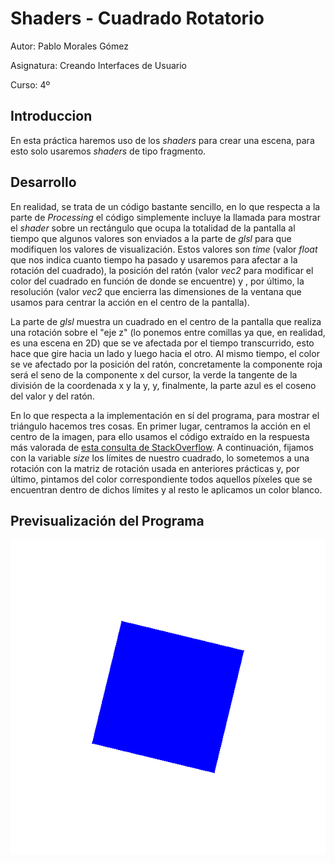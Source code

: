 # Shaders - Cuadrado Rotatorio

Autor: Pablo Morales Gómez

Asignatura: Creando Interfaces de Usuario

Curso: 4º

## Introduccion

En esta práctica haremos uso de los *shaders* para crear una escena, para esto solo usaremos *shaders* de tipo fragmento.


## Desarrollo

En realidad, se trata de un código bastante sencillo, en lo que respecta a la parte de *Processing* el código simplemente incluye la llamada para mostrar el *shader* sobre un rectángulo que ocupa la totalidad de la pantalla al tiempo que algunos valores son enviados a la parte de *glsl* para que modifiquen los valores de visualización. Estos valores son *time* (valor *float* que nos indica cuanto tiempo ha pasado y usaremos para afectar a la rotación del cuadrado), la posición del ratón (valor *vec2* para modificar el color del cuadrado en función de donde se encuentre) y , por último, la resolución (valor *vec2* que encierra las dimensiones de la ventana que usamos para centrar la acción en el centro de la pantalla).

La parte de *glsl* muestra un cuadrado en el centro de la pantalla que realiza una rotación sobre el "eje z" (lo ponemos entre comillas ya que, en realidad, es una escena en 2D) que se ve afectada por el tiempo transcurrido, esto hace que gire hacia un lado y luego hacia el otro. Al mismo tiempo, el color se ve afectado por la posición del ratón, concretamente la componente roja será el seno de la componente x del cursor, la verde la tangente de la división de la coordenada x y la y, y, finalmente, la parte azul es el coseno del valor y del ratón.

En lo que respecta a la implementación en sí del programa, para mostrar el triángulo hacemos tres cosas. En primer lugar, centramos la acción en el centro de la imagen, para ello usamos el código extraído en la respuesta más valorada de [esta consulta de StackOverflow](https://stackoverflow.com/questions/33837582/draw-centered-circle). A continuación, fijamos con la variable *size* los límites de nuestro cuadrado, lo sometemos a una rotación con la matriz de rotación usada en anteriores prácticas y, por último, pintamos del color correspondiente todos aquellos píxeles que se encuentran dentro de dichos límites y al resto le aplicamos un color blanco.


## Previsualización del Programa

<p align="center"> <img src="animacion.gif" alt="gif animado" /> </p>
